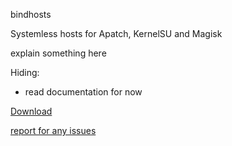 bindhosts

Systemless hosts for Apatch, KernelSU and Magisk

explain something here

Hiding: 

- read documentation for now


  
[Download](https://raw.githubusercontent.com/backslashxx/bindhosts/staging/module.zip)

[report for any issues](https://github.com/backslashxx/bindhosts/issues)

